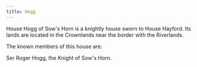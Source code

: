 ```yaml
---
title: Hogg
---
```


House Hogg of Sow's Horn is a knightly house sworn to House Hayford. Its lands are located in the Crownlands near the border with the Riverlands.

The known members of this house are:

Ser Roger Hogg, the Knight of Sow's Horn. 


